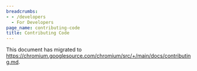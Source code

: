 ```yaml
---
breadcrumbs:
- - /developers
  - For Developers
page_name: contributing-code
title: Contributing Code
---
```


This document has migrated to
<https://chromium.googlesource.com/chromium/src/+/main/docs/contributing.md>.